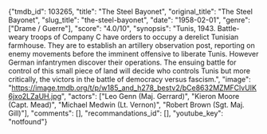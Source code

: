 {"tmdb_id": 103265, "title": "The Steel Bayonet", "original_title": "The Steel Bayonet", "slug_title": "the-steel-bayonet", "date": "1958-02-01", "genre": ["Drame / Guerre"], "score": "4.0/10", "synopsis": "Tunis, 1943. Battle-weary troops of Company C have orders to occupy a derelict Tunisian farmhouse. They are to establish an artillery observation post, reporting on enemy movements before the imminent offensive to liberate Tunis. However German infantrymen discover their operations. The ensuing battle for control of this small piece of land will decide who controls Tunis but more critically, the victors in the battle of democracy versus fascism.", "image": "https://image.tmdb.org/t/p/w185_and_h278_bestv2/bCe8632MZMFClvUIK6jxo2LZaUH.jpg", "actors": ["Leo Genn (Maj. Gerrard)", "Kieron Moore (Capt. Mead)", "Michael Medwin (Lt. Vernon)", "Robert Brown (Sgt. Maj. Gill)"], "comments": [], "recommandations_id": [], "youtube_key": "notfound"}